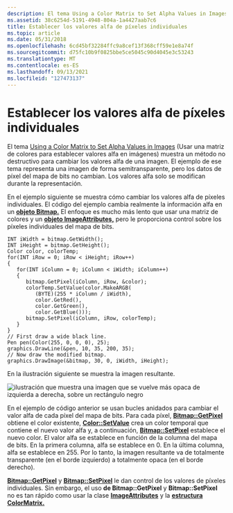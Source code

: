 ```yaml
---
description: El tema Using a Color Matrix to Set Alpha Values in Images (Usar una matriz de colores para establecer valores alfa en imágenes) muestra un método no destructivo para cambiar los valores alfa de una imagen.
ms.assetid: 38c6254d-5191-4948-804a-1a4427aab7c6
title: Establecer los valores alfa de píxeles individuales
ms.topic: article
ms.date: 05/31/2018
ms.openlocfilehash: 6cd45bf32284ffc9a8cef13f368cff59e1e8a74f
ms.sourcegitcommit: d75fc10b9f0825bbe5ce5045c90d4045e3c53243
ms.translationtype: MT
ms.contentlocale: es-ES
ms.lasthandoff: 09/13/2021
ms.locfileid: "127473137"
---
```

# <a name="setting-the-alpha-values-of-individual-pixels"></a>Establecer los valores alfa de píxeles individuales

El tema [Using a Color Matrix to Set Alpha Values in Images](-gdiplus-using-a-color-matrix-to-set-alpha-values-in-images-use.md) (Usar una matriz de colores para establecer valores alfa en imágenes) muestra un método no destructivo para cambiar los valores alfa de una imagen. El ejemplo de ese tema representa una imagen de forma semitransparente, pero los datos de píxel del mapa de bits no cambian. Los valores alfa solo se modifican durante la representación.

En el ejemplo siguiente se muestra cómo cambiar los valores alfa de píxeles individuales. El código del ejemplo cambia realmente la información alfa en un [**objeto Bitmap.**](/windows/desktop/api/gdiplusheaders/nl-gdiplusheaders-bitmap) El enfoque es mucho más lento que usar una matriz de colores y un [**objeto ImageAttributes,**](/windows/desktop/api/gdiplusimageattributes/nl-gdiplusimageattributes-imageattributes) pero le proporciona control sobre los píxeles individuales del mapa de bits.


```
INT iWidth = bitmap.GetWidth();
INT iHeight = bitmap.GetHeight();
Color color, colorTemp;
for(INT iRow = 0; iRow < iHeight; iRow++)
{
   for(INT iColumn = 0; iColumn < iWidth; iColumn++)
   {
      bitmap.GetPixel(iColumn, iRow, &color);
      colorTemp.SetValue(color.MakeARGB(
         (BYTE)(255 * iColumn / iWidth), 
         color.GetRed(),
         color.GetGreen(),
         color.GetBlue()));
      bitmap.SetPixel(iColumn, iRow, colorTemp);
   }
}
// First draw a wide black line.
Pen pen(Color(255, 0, 0, 0), 25);
graphics.DrawLine(&pen, 10, 35, 200, 35);
// Now draw the modified bitmap.
graphics.DrawImage(&bitmap, 30, 0, iWidth, iHeight);
```



En la ilustración siguiente se muestra la imagen resultante.

![ilustración que muestra una imagen que se vuelve más opaca de izquierda a derecha, sobre un rectángulo negro](images/image3.png)

En el ejemplo de código anterior se usan bucles anidados para cambiar el valor alfa de cada píxel del mapa de bits. Para cada píxel, [**Bitmap::GetPixel**](/windows/desktop/api/Gdiplusheaders/nf-gdiplusheaders-bitmap-getpixel) obtiene el color existente, [**Color::SetValue**](/windows/desktop/api/Gdipluscolor/nf-gdipluscolor-color-setvalue) crea un color temporal que contiene el nuevo valor alfa y, a continuación, [**Bitmap::SetPixel**](/windows/desktop/api/Gdiplusheaders/nf-gdiplusheaders-bitmap-setpixel) establece el nuevo color. El valor alfa se establece en función de la columna del mapa de bits. En la primera columna, alfa se establece en 0. En la última columna, alfa se establece en 255. Por lo tanto, la imagen resultante va de totalmente transparente (en el borde izquierdo) a totalmente opaca (en el borde derecho).

[**Bitmap::GetPixel**](/windows/desktop/api/Gdiplusheaders/nf-gdiplusheaders-bitmap-getpixel) y [**Bitmap::SetPixel**](/windows/desktop/api/Gdiplusheaders/nf-gdiplusheaders-bitmap-setpixel) le dan control de los valores de píxeles individuales. Sin embargo, el uso **de Bitmap::GetPixel** y **Bitmap::SetPixel** no es tan rápido como usar la clase [**ImageAttributes**](/windows/desktop/api/gdiplusimageattributes/nl-gdiplusimageattributes-imageattributes) y la [**estructura ColorMatrix.**](/windows/desktop/api/Gdipluscolormatrix/ns-gdipluscolormatrix-colormatrix)

 

 



